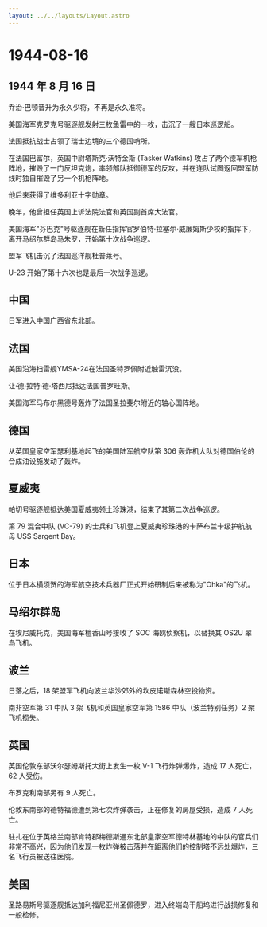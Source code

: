 ```yaml
---
layout: ../../layouts/Layout.astro
---
```


# 1944-08-16

## 1944 年 8 月 16 日

乔治·巴顿晋升为永久少将，不再是永久准将。

美国海军克罗克号驱逐舰发射三枚鱼雷中的一枚，击沉了一艘日本巡逻船。

法国抵抗战士占领了瑞士边境的三个德国哨所。

在法国巴富尔，英国中尉塔斯克·沃特金斯 (Tasker Watkins)
攻占了两个德军机枪阵地，摧毁了一门反坦克炮，率领部队抵御德军的反攻，并在连队试图返回盟军防线时独自摧毁了另一个机枪阵地。

他后来获得了维多利亚十字勋章。

晚年，他曾担任英国上诉法院法官和英国副首席大法官。

美国海军"芬巴克"号驱逐舰在新任指挥官罗伯特·拉塞尔·威廉姆斯少校的指挥下，离开马绍尔群岛马朱罗，开始第十次战争巡逻。

盟军飞机击沉了法国巡洋舰杜普莱号。

U-23 开始了第十六次也是最后一次战争巡逻。

## 中国

日军进入中国广西省东北部。

## 法国

美国沿海扫雷舰YMSA-24在法国圣特罗佩附近触雷沉没。

让·德·拉特·德·塔西尼抵达法国普罗旺斯。

美国海军马布尔黑德号轰炸了法国圣拉斐尔附近的轴心国阵地。

## 德国

从英国皇家空军瑟利基地起飞的美国陆军航空队第 306
轰炸机大队对德国伯伦的合成油设施发动了轰炸。

## 夏威夷

帕切号驱逐舰抵达美国夏威夷领土珍珠港，结束了其第二次战争巡逻。

第 79 混合中队 (VC-79)
的士兵和飞机登上夏威夷珍珠港的卡萨布兰卡级护航航母 USS Sargent Bay。

## 日本

位于日本横须贺的海军航空技术兵器厂正式开始研制后来被称为"Ohka"的飞机。

## 马绍尔群岛

在埃尼威托克，美国海军檀香山号接收了 SOC 海鸥侦察机，以替换其 OS2U
翠鸟飞机。

## 波兰

日落之后，18 架盟军飞机向波兰华沙郊外的坎皮诺斯森林空投物资。

南非空军第 31 中队 3 架飞机和英国皇家空军第 1586 中队（波兰特别任务）2
架飞机损失。

## 英国

英国伦敦东部沃尔瑟姆斯托大街上发生一枚 V-1 飞行炸弹爆炸，造成 17
人死亡，62 人受伤。

布罗克利南部另有 9 人死亡。

伦敦东南部的德特福德遭到第七次炸弹袭击，正在修复的房屋受损，造成 7
人死亡。

驻扎在位于英格兰南部肯特郡梅德斯通东北部皇家空军德特林基地的中队的官兵们非常不高兴，因为他们发现一枚炸弹被击落并在距离他们的控制塔不远处爆炸，三名飞行员被送往医院。

## 美国

圣路易斯号驱逐舰抵达加利福尼亚州圣佩德罗，进入终端岛干船坞进行战损修复和一般检修。